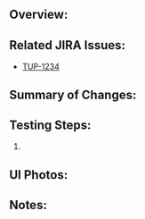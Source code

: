 ## Overview:

## Related JIRA Issues:

- [TUP-1234](https://jira.tacc.utexas.edu/browse/TUP-1234)

## Summary of Changes:

## Testing Steps:

1.

## UI Photos:

## Notes:

